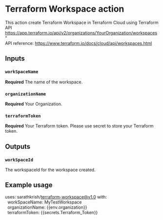 # Terraform Workspace action

This action create Terraform Workspace in Terraform Cloud using Terraform API  
https://app.terraform.io/api/v2/organizations/YourOrganization/workspaces"  
API reference: https://www.terraform.io/docs/cloud/api/workspaces.html  

## Inputs

### `workSpaceName`

**Required** The name of the workspace.

### `organizationName`

**Required** Your Organization.

### `terraformToken`

**Required** Your Terraform token. Please use secret to store your Terraform token.

## Outputs

### `workSpaceId`

 The workspaceId for the workspace created.

## Example usage

uses: sarathkrish/terraform-workspace@v1.0 
with:  
&nbsp;&nbsp;workSpaceName: MyTestWorkspace  
&nbsp;&nbsp;organizationName: {{env.organization}}  
&nbsp;&nbsp;terraformToken: {{secrets.Terraform_Token}}